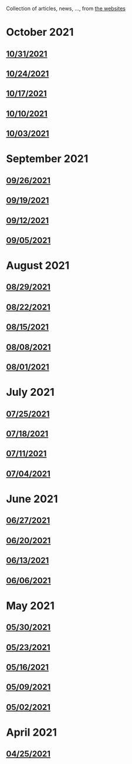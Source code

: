 Collection of articles, news, ..., from [the websites](sources.md)

# October 2021
## [10/31/2021](2021/1031.md)
## [10/24/2021](2021/1024.md)
## [10/17/2021](2021/1017.md)
## [10/10/2021](2021/1010.md)
## [10/03/2021](2021/1003.md)

# September 2021
## [09/26/2021](2021/0926.md)
## [09/19/2021](2021/0919.md)
## [09/12/2021](2021/0912.md)
## [09/05/2021](2021/0905.md)

# August 2021
## [08/29/2021](2021/0829.md)
## [08/22/2021](2021/0822.md)
## [08/15/2021](2021/0815.md)
## [08/08/2021](2021/0808.md)
## [08/01/2021](2021/0801.md)

# July 2021
## [07/25/2021](2021/0725.md)
## [07/18/2021](2021/0718.md)
## [07/11/2021](2021/0711.md)
## [07/04/2021](2021/0704.md)

# June 2021
## [06/27/2021](2021/0627.md)
## [06/20/2021](2021/0620.md)
## [06/13/2021](2021/0613.md)
## [06/06/2021](2021/0606.md)

# May 2021
## [05/30/2021](2021/0530.md)
## [05/23/2021](2021/0523.md)
## [05/16/2021](2021/0516.md)
## [05/09/2021](2021/0509.md)
## [05/02/2021](2021/0502.md)

# April 2021
## [04/25/2021](2021/0425.md)
